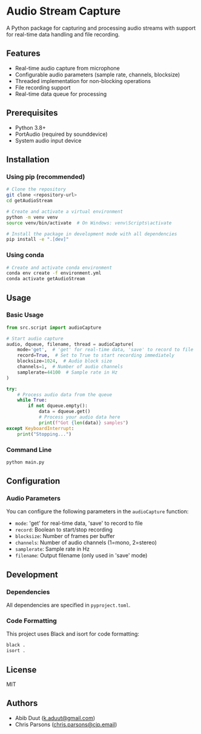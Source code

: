 # Audio Stream Capture

A Python package for capturing and processing audio streams with support for real-time data handling and file recording.

## Features
- Real-time audio capture from microphone
- Configurable audio parameters (sample rate, channels, blocksize)
- Threaded implementation for non-blocking operations
- File recording support
- Real-time data queue for processing

## Prerequisites
- Python 3.8+
- PortAudio (required by sounddevice)
- System audio input device

## Installation

### Using pip (recommended)
```bash
# Clone the repository
git clone <repository-url>
cd getAudioStream

# Create and activate a virtual environment
python -m venv venv
source venv/bin/activate  # On Windows: venv\Scripts\activate

# Install the package in development mode with all dependencies
pip install -e ".[dev]"
```

### Using conda
```bash
# Create and activate conda environment
conda env create -f environment.yml
conda activate getAudioStream
```

## Usage

### Basic Usage
```python
from src.script import audioCapture

# Start audio capture
audio, dqueue, filename, thread = audioCapture(
    mode='get',  # 'get' for real-time data, 'save' to record to file
    record=True,  # Set to True to start recording immediately
    blocksize=1024,  # Audio block size
    channels=1,  # Number of audio channels
    samplerate=44100  # Sample rate in Hz
)

try:
    # Process audio data from the queue
    while True:
        if not dqueue.empty():
            data = dqueue.get()
            # Process your audio data here
            print(f"Got {len(data)} samples")
except KeyboardInterrupt:
    print("Stopping...")
```

### Command Line
```bash
python main.py
```

## Configuration

### Audio Parameters
You can configure the following parameters in the `audioCapture` function:
- `mode`: 'get' for real-time data, 'save' to record to file
- `record`: Boolean to start/stop recording
- `blocksize`: Number of frames per buffer
- `channels`: Number of audio channels (1=mono, 2=stereo)
- `samplerate`: Sample rate in Hz
- `filename`: Output filename (only used in 'save' mode)

## Development

### Dependencies
All dependencies are specified in `pyproject.toml`.


### Code Formatting
This project uses Black and isort for code formatting:
```bash
black .
isort .
```

## License
MIT

## Authors
- Abib Duut (k.aduut@gmail.com)
- Chris Parsons (chris.parsons@cjp.email)
